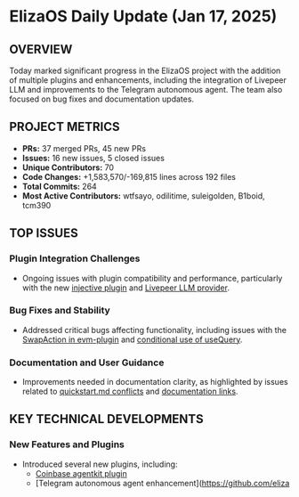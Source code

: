 # ElizaOS Daily Update (Jan 17, 2025)

## OVERVIEW 
Today marked significant progress in the ElizaOS project with the addition of multiple plugins and enhancements, including the integration of Livepeer LLM and improvements to the Telegram autonomous agent. The team also focused on bug fixes and documentation updates.

## PROJECT METRICS
- **PRs:** 37 merged PRs, 45 new PRs
- **Issues:** 16 new issues, 5 closed issues
- **Unique Contributors:** 70
- **Code Changes:** +1,583,570/-169,815 lines across 192 files
- **Total Commits:** 264
- **Most Active Contributors:** wtfsayo, odilitime, suleigolden, B1boid, tcm390

## TOP ISSUES
### Plugin Integration Challenges
- Ongoing issues with plugin compatibility and performance, particularly with the new [injective plugin](https://github.com/elizaos/eliza/pull/1764) and [Livepeer LLM provider](https://github.com/elizaos/eliza/pull/2154).

### Bug Fixes and Stability
- Addressed critical bugs affecting functionality, including issues with the [SwapAction in evm-plugin](https://github.com/elizaos/eliza/pull/2332) and [conditional use of useQuery](https://github.com/elizaos/eliza/pull/2413).

### Documentation and User Guidance
- Improvements needed in documentation clarity, as highlighted by issues related to [quickstart.md conflicts](https://github.com/elizaos/eliza/pull/2437) and [documentation links](https://github.com/elizaos/eliza/pull/2438).

## KEY TECHNICAL DEVELOPMENTS
### New Features and Plugins
- Introduced several new plugins, including:
  - [Coinbase agentkit plugin](https://github.com/elizaos/eliza/pull/2298)
  - [Telegram autonomous agent enhancement](https://github.com/eliza